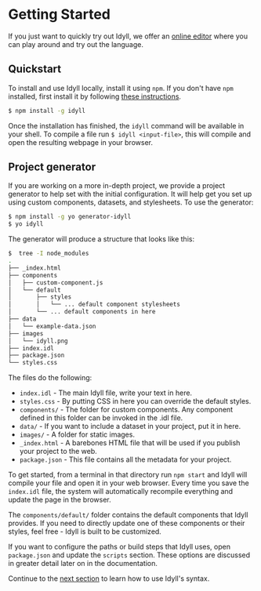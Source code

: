 
# Getting Started

If you just want to quickly try out Idyll, we offer an [online editor](https://idyll-lang.github.io/editor/) where you
can play around and try out the language.


## Quickstart

To install and use Idyll locally, install it using `npm`. If you don't have `npm` installed, first install it by following
[these instructions](https://www.npmjs.com/get-npm).

```sh
$ npm install -g idyll
```

Once the installation has finished, the `idyll` command will be available in your shell. To compile a file run `$ idyll <input-file>`, this will compile and open the resulting webpage in your browser.

## Project generator

If you are working on a more in-depth project, we provide a project
generator to help set with the initial configuration.
It will help get you set up using custom components, datasets, and stylesheets.
To use the generator:

```sh
$ npm install -g yo generator-idyll
$ yo idyll
```

The generator will produce a structure that looks like this:

```sh
$  tree -I node_modules
.
├── _index.html
├── components
│   ├── custom-component.js
│   └── default
│       ├── styles
│       │   └── ... default component stylesheets
│       └── ... default components in here
├── data
│   └── example-data.json
├── images
│   └── idyll.png
├── index.idl
├── package.json
└── styles.css
```

The files do the following:

* `index.idl` - The main Idyll file, write your text in here.
* `styles.css` - By putting CSS in here you can override the default styles.
* `components/` - The folder for custom components. Any component defined in this folder can be invoked in the .idl file.
* `data/` - If you want to include a dataset in your project, put it in here.
* `images/` - A folder for static images.
* `_index.html` - A barebones HTML file that will be used if you publish your project to the web.
* `package.json` - This file contains all the metadata for your project.

To get started, from a terminal in that directory run `npm start` and Idyll will compile your
file and open it in your web browser. Every time you save the `index.idl` file, the system will automatically recompile
everything and update the page in the browser.

The `components/default/` folder contains the default components that Idyll provides. If you need to directly
update one of these components or their styles, feel free - Idyll is built to be customized.

If you want to configure the paths or build steps that Idyll uses, open `package.json` and update the `scripts` section. These options are discussed in greater detail later on in the documentation.

Continue to the [next section](/syntax) to learn how to use Idyll's syntax.